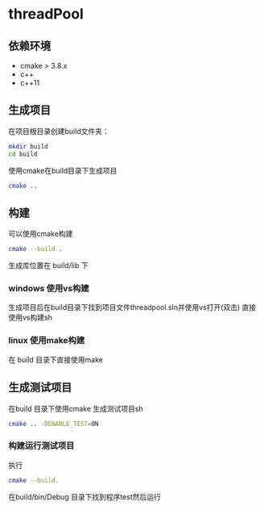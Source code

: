 # threadPool

## 依赖环境

- cmake > 3.8.x
- c++ 
- c++11

## 生成项目
在项目根目录创建build文件夹：
```sh
mkdir build
cd build
```
使用cmake在build目录下生成项目
```sh
cmake ..
```
## 构建
可以使用cmake构建
```sh
cmake --build .
```
生成库位置在 build/lib 下

### windows 使用vs构建
生成项目后在build目录下找到项目文件threadpool.sln并使用vs打开(双击)
直接使用vs构建sh

### linux 使用make构建
在 build 目录下直接使用make

## 生成测试项目
在build 目录下使用cmake 生成测试项目sh
```sh
cmake .. -DENABLE_TEST=ON
```
### 构建运行测试项目
执行
```sh
cmake --build.
```
在build/bin/Debug 目录下找到程序test然后运行


